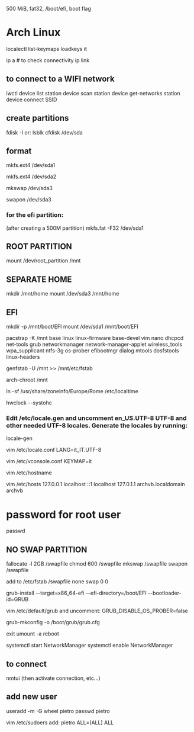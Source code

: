 500 MiB, fat32, /boot/efi, boot flag

# Arch Linux 

localectl list-keymaps
loadkeys it

ip a # to check connectivity
ip link

## to connect to a WIFI network
iwctl
device list
station device scan
station device get-networks
station device connect SSID

## create partitions
fdisk -l
or: lsblk
cfdisk /dev/sda

## format
mkfs.ext4 /dev/sda1

mkfs.ext4 /dev/sda2

mkswap /dev/sda3

swapon /dev/sda3

### for the efi partition:
(after creating a 500M partition)
mkfs.fat -F32 /dev/sda1

## ROOT PARTITION
mount /dev/root_partition /mnt

## SEPARATE HOME
mkdir /mnt/home
mount /dev/sda3 /mnt/home

## EFI
mkdir -p /mnt/boot/EFI
mount /dev/sda1 /mnt/boot/EFI

pacstrap -K /mnt base linux linux-firmware base-devel vim nano dhcpcd net-tools grub networkmanager network-manager-applet wireless_tools wpa_supplicant ntfs-3g os-prober efibootmgr dialog mtools dosfstools linux-headers

genfstab -U /mnt >> /mnt/etc/fstab

arch-chroot /mnt

ln -sf /usr/share/zoneinfo/Europe/Rome /etc/localtime

hwclock --systohc

### Edit /etc/locale.gen and uncomment en_US.UTF-8 UTF-8 and other needed UTF-8 locales. Generate the locales by running: 
locale-gen

vim /etc/locale.conf
LANG=it_IT.UTF-8

vim /etc/vconsole.conf
KEYMAP=it

vim /etc/hostname

vim /etc/hosts
127.0.0.1 localhost
::1 localhost
127.0.1.1 archvb.localdomain archvb

# password for root user
passwd

## NO SWAP PARTITION
fallocate -l 2GB /swapfile
chmod 600 /swapfile
mkswap /swapfile
swapon /swapfile

add to /etc/fstab
/swapfile none swap 0 0 

grub-install --target=x86_64-efi --efi-directory=/boot/EFI --bootloader-id=GRUB

vim /etc/default/grub
and uncomment: GRUB_DISABLE_OS_PROBER=false

grub-mkconfig -o /boot/grub/grub.cfg

exit
umount -a
reboot

systemctl start NetworkManager
systemctl enable NetworkManager

## to connect
nmtui
(then activate connection, etc...)

## add new user
useradd -m -G wheel pietro
passwd pietro

vim /etc/sudoers
add: pietro ALL=(ALL) ALL
